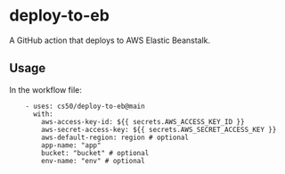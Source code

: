 # deploy-to-eb

A GitHub action that deploys to AWS Elastic Beanstalk.

## Usage

In the workflow file:

```
    - uses: cs50/deploy-to-eb@main
      with:
        aws-access-key-id: ${{ secrets.AWS_ACCESS_KEY_ID }}
        aws-secret-access-key: ${{ secrets.AWS_SECRET_ACCESS_KEY }}
        aws-default-region: region # optional
        app-name: "app"
        bucket: "bucket" # optional
        env-name: "env" # optional
```
